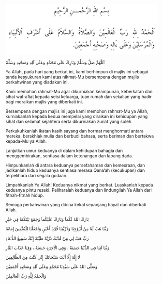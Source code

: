 
![selawat-1](assets/selawat-1.webp)

اَللَّهُمَّ صَلِّ وَسَلِّمْ وَبَارِكَ عَلَى مُحَمَّدٍ وَعَلَى آلِهِ وَصَحْبِهِ وَسَلِّمْ

Ya Allah, pada hari yang berkat ini, kami berhimpun di majlis ini sebagai tanda kesyukuran kami atas nikmat-Mu bersempena dengan majlis perkahwinan yang diadakan ini.

Kami memohon rahmat-Mu agar dikurniakan keampunan, keberkatan dan sihat wal-afiat kepada seisi keluarga, tuan rumah dan sekalian yang hadir bagi meraikan majlis yang diberkati ini.

Bersempena dengan majlis ini juga kami memohon rahmat-Mu ya Allah, kurniakanlah kepada kedua mempelai yang diraikan ini kehidupan yang sihat dan selamat sejahtera serta dikurniakan zuriat yang soleh.

Perkukuhkanlah ikatan kasih sayang dan hormat menghormati antara mereka, berakhlak mulia dan berbudi bahasa, serta beriman dan bertakwa kepada-Mu ya Allah.

Lanjutkan umur keduanya di dalam kehidupan bahagia dan menggembirakan, sentiasa dalam ketenangan dan lapang dada.

Himpunkanlah di antara keduanya persefahaman dan kemesraan, dan jadikanlah hidup keduanya sentiasa merasa Qana‘ah (kecukupan) dan terpelihara dari segala godaan.

Limpahkanlah Ya Allah! Keduanya nikmat yang berkat.
Luaskanlah kepada keduanya pintu rezeki.
Peliharalah keduanya dan lindungilah Ya Allah dari fitnah-fitnah hidup.

Semoga perkahwinan yang dibina kekal sepanjang hayat dan diberkati Allah.

بَارَكَ اللهُ لَكُماَ وَبَارَكَ عَلَيْكُماَ وَجَمَعَ بَيْنَكُمَا فِي خَيْرٍ

رَبَّنَا هَبْ لَنَا مِنْ أَزْوَٰجِنَا وَذُرِّيَّٰتِنَا قُرَّةَ أَعْيُنٍ وَٱجْعَلْنَا لِلْمُتَّقِينَ إِمَامًا


رَبِّ هَبْ لِي مِنْ لَدُنْكَ ذُرِّيَّةً طَيِّبَةً إِنَّكَ سَمِيعُ الدُّعَاءِ


رَبَّنَا آتِنَا فِي الدُّنْيَا حَسَنَةً ، وَفِي الْآخِرَةِ حَسَنَةً ، وَقِنَا عَذَابَ النَّارِ


لَا إِلَٰهَ إِلَّا أَنْتَ سُبْحَانَكَ إِنِّي كُنْتُ مِنَ الظَّالِمِينَ


وَصَلَّى اللهُ عَلَى سَيِّدِنَا مُحَمَّدٍ وَعَلَى آلِهِ وَصَحْبِهِ أَجْمَعِيْنَ


وَالْحَمْدُ لِلَّهِ رَبِّ الْعَالَمِيْنَ